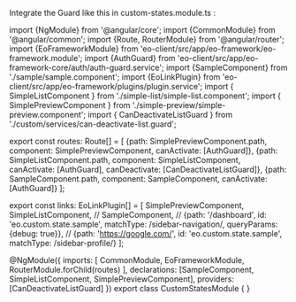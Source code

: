 Integrate the Guard like this in custom-states.module.ts :

import {NgModule} from '@angular/core';
import {CommonModule} from '@angular/common';
import {Route, RouterModule} from '@angular/router';
import {EoFrameworkModule} from 'eo-client/src/app/eo-framework/eo-framework.module';
import {AuthGuard} from 'eo-client/src/app/eo-framework-core/auth/auth-guard.service';
import {SampleComponent} from './sample/sample.component';
import {EoLinkPlugin} from 'eo-client/src/app/eo-framework/plugins/plugin.service';
import { SimpleListComponent } from './simple-list/simple-list.component';
import { SimplePreviewComponent } from './simple-preview/simple-preview.component';
import { CanDeactivateListGuard } from './custom/services/can-deactivate-list.guard';


export const routes: Route[] = [
  {path: SimplePreviewComponent.path, component: SimplePreviewComponent, canActivate: [AuthGuard]},
  {path: SimpleListComponent.path, component: SimpleListComponent, canActivate: [AuthGuard], 
    canDeactivate: [CanDeactivateListGuard]},
  {path: SampleComponent.path, component: SampleComponent, canActivate: [AuthGuard]}
];

export const links: EoLinkPlugin[] = [
  SimplePreviewComponent,
  SimpleListComponent,
  // SampleComponent,
  // {path: '/dashboard', id: 'eo.custom.state.sample', matchType: /sidebar-navigation/, queryParams: {debug: true}},
  // {path: 'https://google.com/', id: 'eo.custom.state.sample', matchType: /sidebar-profile/}
];

@NgModule({
  imports: [
    CommonModule,
    EoFrameworkModule,
    RouterModule.forChild(routes)
  ],
  declarations: [SampleComponent, SimpleListComponent, SimplePreviewComponent],
  providers: [CanDeactivateListGuard]
})
export class CustomStatesModule {
}
